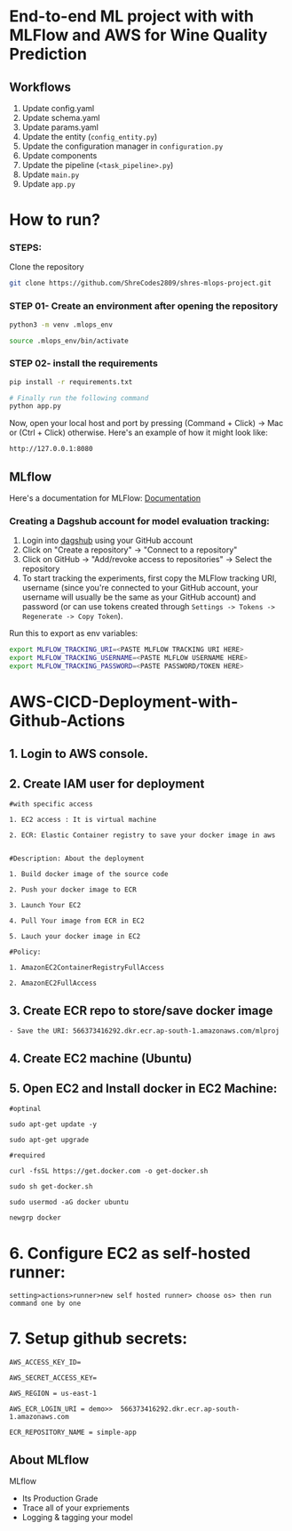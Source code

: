 # End-to-end ML project with with MLFlow and AWS for Wine Quality Prediction

## Workflows

1. Update config.yaml
2. Update schema.yaml
3. Update params.yaml
4. Update the entity (`config_entity.py`)
5. Update the configuration manager in `configuration.py`
6. Update components
7. Update the pipeline (`<task_pipeline>.py`)
8. Update `main.py`
9. Update `app.py`

# How to run?
### STEPS:

Clone the repository

```zsh
git clone https://github.com/ShreCodes2809/shres-mlops-project.git
```
### STEP 01- Create an environment after opening the repository

```zsh
python3 -m venv .mlops_env
```

```zsh
source .mlops_env/bin/activate
```


### STEP 02- install the requirements
```zsh
pip install -r requirements.txt
```


```zsh
# Finally run the following command
python app.py
```

Now, open your local host and port by pressing (Command + Click) -> Mac or (Ctrl + Click) otherwise. Here's an example of how it might look like:
```zsh
http://127.0.0.1:8080
```



## MLflow

Here's a documentation for MLFlow: [Documentation](https://mlflow.org/docs/latest/index.html)

### Creating a Dagshub account for model evaluation tracking:
1. Login into [dagshub](https://dagshub.com/) using your GitHub account
2. Click on "Create a repository" -> "Connect to a repository"
3. Click on GitHub -> "Add/revoke access to repositories" -> Select the repository
4. To start tracking the experiments, first copy the MLFlow tracking URI, username (since you're connected to your GitHub account, your username will usually be the same as your GitHub account) and password (or can use tokens created through `Settings -> Tokens -> Regenerate -> Copy Token`).

Run this to export as env variables:

```zsh
export MLFLOW_TRACKING_URI=<PASTE MLFLOW TRACKING URI HERE>
export MLFLOW_TRACKING_USERNAME=<PASTE MLFLOW USERNAME HERE> 
export MLFLOW_TRACKING_PASSWORD=<PASTE PASSWORD/TOKEN HERE>
```

# AWS-CICD-Deployment-with-Github-Actions

## 1. Login to AWS console.

## 2. Create IAM user for deployment

	#with specific access

	1. EC2 access : It is virtual machine

	2. ECR: Elastic Container registry to save your docker image in aws


	#Description: About the deployment

	1. Build docker image of the source code

	2. Push your docker image to ECR

	3. Launch Your EC2 

	4. Pull Your image from ECR in EC2

	5. Lauch your docker image in EC2

	#Policy:

	1. AmazonEC2ContainerRegistryFullAccess

	2. AmazonEC2FullAccess

	
## 3. Create ECR repo to store/save docker image
    - Save the URI: 566373416292.dkr.ecr.ap-south-1.amazonaws.com/mlproj

	
## 4. Create EC2 machine (Ubuntu) 

## 5. Open EC2 and Install docker in EC2 Machine:
	
	
	#optinal

	sudo apt-get update -y

	sudo apt-get upgrade
	
	#required

	curl -fsSL https://get.docker.com -o get-docker.sh

	sudo sh get-docker.sh

	sudo usermod -aG docker ubuntu

	newgrp docker
	
# 6. Configure EC2 as self-hosted runner:
    setting>actions>runner>new self hosted runner> choose os> then run command one by one


# 7. Setup github secrets:

    AWS_ACCESS_KEY_ID=

    AWS_SECRET_ACCESS_KEY=

    AWS_REGION = us-east-1

    AWS_ECR_LOGIN_URI = demo>>  566373416292.dkr.ecr.ap-south-1.amazonaws.com

    ECR_REPOSITORY_NAME = simple-app




## About MLflow 
MLflow

 - Its Production Grade
 - Trace all of your expriements
 - Logging & tagging your model
